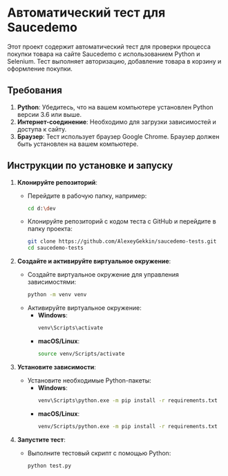 # Автоматический тест для Saucedemo

Этот проект содержит автоматический тест для проверки процесса покупки товара на сайте Saucedemo с использованием Python и Selenium. Тест выполняет авторизацию, добавление товара в корзину и оформление покупки.

## Требования

1. **Python**: Убедитесь, что на вашем компьютере установлен Python версии 3.6 или выше.
2. **Интернет-соединение**: Необходимо для загрузки зависимостей и доступа к сайту.
3. **Браузер**: Тест использует браузер Google Chrome. Браузер должен быть установлен на вашем компьютере.

## Инструкции по установке и запуску

1. **Клонируйте репозиторий**:
   - Перейдите в рабочую папку, например:
     ```bash
     cd d:\dev
     ```
   - Клонируйте репозиторий с кодом теста с GitHub и перейдите в папку проекта:
     ```bash
     git clone https://github.com/AlexeyGekkin/saucedemo-tests.git
     cd saucedemo-tests
     ```

2. **Создайте  и активируйте виртуальное окружение**:
   - Создайте виртуальное окружение для управления зависимостями:
     ```bash
     python -m venv venv
     ```
   - Активируйте виртуальное окружение:
     - **Windows**:
       ```bash
       venv\Scripts\activate
       ```
     - **macOS/Linux**:
       ```bash
       source venv/Scripts/activate
       ```

3. **Установите зависимости**:
   - Установите необходимые Python-пакеты:
     - **Windows**:
       ```bash
       venv\Scripts\python.exe -m pip install -r requirements.txt
       ```
     - **macOS/Linux**:
       ```bash
       venv/Scripts/python.exe -m pip install -r requirements.txt

       ```
4. **Запустите тест**:
   - Выполните тестовый скрипт с помощью Python:
     ```bash
     python test.py
     ```
